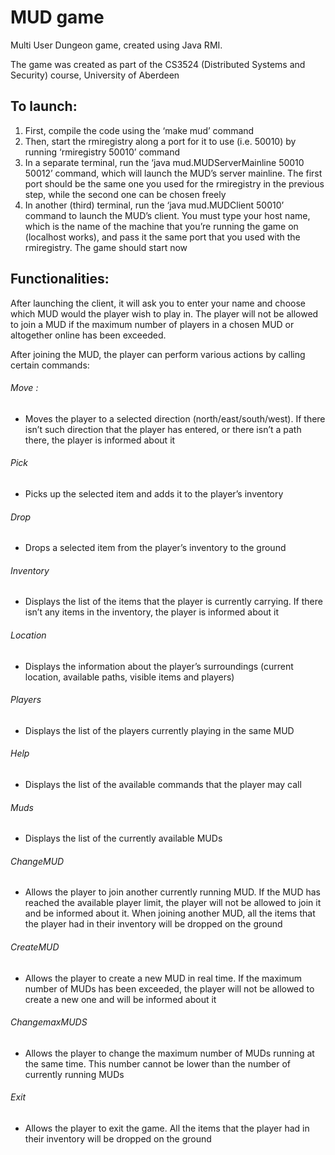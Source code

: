 # MUD game

Multi User Dungeon game, created using Java RMI.

The game was created as part of the CS3524 (Distributed Systems and Security) course, University of Aberdeen

## To launch:

1. First, compile the code using the ‘make mud’ command
2. Then, start the rmiregistry along a port for it to use (i.e. 50010) by running ‘rmiregistry
50010’ command
3. In a separate terminal, run the ‘java mud.MUDServerMainline 50010 50012’
command, which will launch the MUD’s server mainline. The first port should be the same one you used for the rmiregistry in the previous step, while the second one can be chosen freely
4. In another (third) terminal, run the ‘java mud.MUDClient <hostname> 50010’ command to launch the MUD’s client. You must type your host name, which is the name of the machine that you’re running the game on (localhost works), and pass it the same port that you used with the rmiregistry. The game should start now

## Functionalities:


After launching the client, it will ask you to enter your name and choose which MUD would the player wish to play in. The player will not be allowed to join a MUD if the maximum number of players in a chosen MUD or altogether online has been exceeded.

After joining the MUD, the player can perform various actions by calling certain commands:

###### Move <direction>:
* Moves the player to a selected direction (north/east/south/west). If there isn’t such direction that the player has entered, or there isn’t a path there, the player is informed about it

###### Pick <item>
* Picks up the selected item and adds it to the player’s inventory

###### Drop <item>
* Drops a selected item from the player’s inventory to the ground

###### Inventory
* Displays the list of the items that the player is currently carrying. If there isn’t any items in the inventory, the player is informed about it

###### Location
* Displays the information about the player’s surroundings (current location, available paths, visible items and players)

###### Players
* Displays the list of the players currently playing in the same MUD

###### Help
* Displays the list of the available commands that the player may call

###### Muds
* Displays the list of the currently available MUDs

###### ChangeMUD
* Allows the player to join another currently running MUD. If the MUD has reached the available player limit, the player will not be allowed to join it and be informed about it. When joining another MUD, all the items that the player had in their inventory will be dropped on the ground

###### CreateMUD
* Allows the player to create a new MUD in real time. If the maximum number of MUDs has been exceeded, the player will not be allowed to create a new one and will be informed about it

###### ChangemaxMUDS
* Allows the player to change the maximum number of MUDs running at the same time. This number cannot be lower than the number of currently running MUDs

###### Exit
* Allows the player to exit the game. All the items that the player had in their inventory will be dropped on the ground
